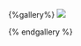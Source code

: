 {%gallery%}
![](https://alyx111.oss-cn-shenzhen.aliyuncs.com/travel/colleage/colleage-2023-01-04-(14).jpg)

{% endgallery %}